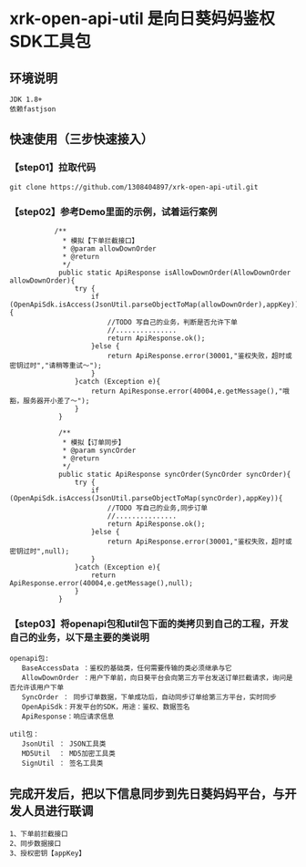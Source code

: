 # xrk-open-api-util 是向日葵妈妈鉴权SDK工具包

## 环境说明

    JDK 1.8+
    依赖fastjson
    
## 快速使用（三步快速接入）

### 【step01】拉取代码

    git clone https://github.com/1308404897/xrk-open-api-util.git
   
### 【step02】参考Demo里面的示例，试着运行案例

               /**
                 * 模拟【下单拦截接口】
                 * @param allowDownOrder
                 * @return
                 */
                public static ApiResponse isAllowDownOrder(AllowDownOrder allowDownOrder){
                    try {
                        if (OpenApiSdk.isAccess(JsonUtil.parseObjectToMap(allowDownOrder),appKey)){
                            //TODO 写自己的业务，判断是否允许下单
                            //...............
                            return ApiResponse.ok();
                        }else {
                            return ApiResponse.error(30001,"鉴权失败，超时或密钥过时","请稍等重试～");
                        }
                    }catch (Exception e){
                        return ApiResponse.error(40004,e.getMessage(),"哦豁，服务器开小差了～");
                    }
                }
            
                /**
                 * 模拟【订单同步】
                 * @param syncOrder
                 * @return
                 */
                public static ApiResponse syncOrder(SyncOrder syncOrder){
                    try {
                        if (OpenApiSdk.isAccess(JsonUtil.parseObjectToMap(syncOrder),appKey)){
                            //TODO 写自己的业务,同步订单
                            //...............
                            return ApiResponse.ok();
                        }else {
                            return ApiResponse.error(30001,"鉴权失败，超时或密钥过时",null);
                        }
                    }catch (Exception e){
                        return ApiResponse.error(40004,e.getMessage(),null);
                    }
                }

    
### 【step03】将openapi包和util包下面的类拷贝到自己的工程，开发自己的业务，以下是主要的类说明
    openapi包:
       BaseAccessData ：鉴权的基础类，任何需要传输的类必须继承与它
       AllowDownOrder ：用户下单前，向日葵平台会向第三方平台发送订单拦截请求，询问是否允许该用户下单
       SyncOrder ： 同步订单数据，下单成功后，自动同步订单给第三方平台，实时同步
       OpenApiSdk：开发平台的SDK，用途：鉴权、数据签名
       ApiResponse：响应请求信息

    util包：
       JsonUtil ： JSON工具类
       MD5Util  ： MD5加密工具类
       SignUtil ： 签名工具类
       
## 完成开发后，把以下信息同步到先日葵妈妈平台，与开发人员进行联调
    1、下单前拦截接口
    2、同步数据接口
    3、授权密钥【appKey】
       
